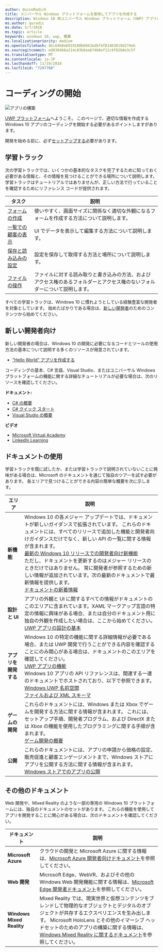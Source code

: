 ```yaml
---
author: QuinnRadich
title: ユニバーサル Windows プラットフォームを使用してアプリを作成する
description: Windows 10 用ユニバーサル Windows プラットフォーム (UWP) アプリの作成は、思っているよりも簡単です。
ms.author: quradic
ms.date: 5/7/2018
ms.topic: article
keywords: windows 10, uwp, 概要
ms.localizationpriority: medium
ms.openlocfilehash: 4bc64b0a6919180b6041bdbf4f81463019d274eb
ms.sourcegitcommit: ed0304b8a214c03b8aab74b8ef12c9f82b8e3c5f
ms.translationtype: MT
ms.contentlocale: ja-JP
ms.lasthandoff: 11/19/2018
ms.locfileid: "7297760"
---
```

# <a name="start-coding"></a>コーディングの開始

![アプリの構築](images/build-your-app.png)

[UWP プラットフォーム](universal-application-platform-guide.md)へようこそ。 このページで、適切な情報を作成する Windows 10 アプリのコーディングを開始する必要があるポイントしますがあります。

開発を始める前に、必ず[セットアップする](get-set-up.md)必要があります。

## <a name="learning-tracks"></a>学習トラック

次の学習トラックでは、いくつかの基本的なタスクを完了するために知っておく必要がある情報と、その情報を見つけることができる場所について説明します。 学習トラックはチュートリアルではありませんが、正しい方法で行っていることを確認するためにリファレンス コードが提供されます。

| タスク | 説明 |
| --- | --- |
| [フォームの作成](construct-form-learning-track.md) | 使いやすく、画面サイズに関係なく適切な外観になるフォームを作成する方法について説明します。 | 
| [一覧での顧客の表示](display-customers-in-list-learning-track.md) | UI でデータを表示して編集する方法について説明します。 | 
| [保存と読み込みの設定](settings-learning-track.md) | 設定を保存して取得する方法と場所について説明します。 |
| [ファイルの操作](fileio-learning-track.md) | ファイルに対する読み取りと書き込みの方法、およびアクセス権のあるフォルダーとアクセス権のないフォルダーについて説明します。 | 

すべての学習トラックは、Windows 10 に慣れようとしている経験豊富な開発者を対象としています。 始めたばかりである場合は、[新しい開発者](#For-new-developers)のためのコンテンツから始めてください。

## <a name="for-new-developers"></a>新しい開発者向け

新しい開発者の場合は、Windows 10 の開発に必要になるコードとツールの使用方法の基本について説明する多くのリソースが用意されています。 

* ["Hello World" アプリを作成する](your-first-app.md)

コーディングの基本、C# 言語、Visual Studio、またはユニバーサル Windows プラットフォームの機能に関する詳細なチュートリアルが必要な場合は、次のリソースを確認してください。

**ドキュメント:**

* [C# の概要](https://docs.microsoft.com/dotnet/csharp/getting-started/)
* [C# クイック スタート](https://docs.microsoft.com/dotnet/csharp/quick-starts/index)
* [Visual Studio の概要](https://docs.microsoft.com/visualstudio/ide/)

**ビデオ**

* [Microsoft Virtual Academy](https://mva.microsoft.com/training-topics/c-app-development#!level=Beginner&lang=1033)
* [LinkedIn Learning](https://www.linkedin.com/learning/learning-universal-windows-app-development/welcome)

## <a name="using-the-docs"></a>ドキュメントの使用

学習トラックを既に試したか、または学習トラックで説明されていないことに興味がある場合は、Microsoft のドキュメントを通じて独自のツアーを試す必要があります。 各エリアで見つけることができる内容の簡単な概要を次に示します。

| エリア | 説明 |
| --- | --- |
| **新機能** | Windows 10 の各メジャー アップデートでは、ドキュメントが新しいガイダンスで拡張されています。 これらのドキュメントには、すべてのリリースで追加した機能と開発者向けガイダンスだけでなく、新しい API の一覧に関する情報が含まれます。 </br>   [最新の Windows 10 リリースでの開発者向け新機能](../whats-new/windows-10-version-latest.md) </br> ただし、ドキュメントを更新するのはメジャー リリースのときだけではありません。 常に開発者が参照するための新しい情報が追加されています。次の最新のドキュメントで最新情報を提供します。 </br>   [ドキュメントの新着情報](../whats-new/windows-docs-latest.md) |
| **設計と UI** | アプリの外観と UI に関するすべての情報がドキュメントのこのエリアに含まれています。XAML マークアップ言語の特定の情報に興味がある場合、または自分のドキュメント用に独自の外観を作成したい場合は、ここから始めてください。 </br>   [UWP アプリの設計の基本](../design/basics/index.md) |
| **アプリを開発する** | Windows 10 の特定の機能に関する詳細情報が必要である場合、または UWP 開発で行うことができる内容を確認することにのみ関心がある場合は、ドキュメントのこのエリアを確認してください。 </br>   [UWP アプリの機能](../develop/index.md) </br> Windows 10 アプリの API リファレンスは、関連する一連のドキュメントでホストされており、以下で参照できます。 </br>   [Windows UWP 名前空間](https://docs.microsoft.com/en-us/uwp/api/) </br>   [ファイルおよび XML スキーマ](https://docs.microsoft.com/uwp/schemas/) |
| **ゲームの開発** | これらのドキュメントには、Windows または Xbox でゲームを開発する方法に関する情報が含まれます。 これには、セットアップ手順、開発者プログラム、および DirectX または Xbox の機能を使用したプログラミングに関する手順が含まれます。 </br>   [ゲーム開発の概要](../gaming/getting-started.md) |
| **公開** | これらのドキュメントには、アプリの申請から価格の設定、販売促進と顧客エンゲージメントまで、Windows ストアにアプリを公開する方法に関する情報が含まれます。 </br>   [Windows ストアでのアプリの公開](../publish/index.md) |

## <a name="other-docs"></a>その他のドキュメント

Web 開発や、Mixed Reality のような一部の専用の Windows 10 プラットフォームには、独自のドキュメントのセットがあります。 これらの機能を使用してアプリを開発することに関心がある場合は、次のドキュメントを確認してください。

| ドキュメント | 説明 |
| --- | --- |
| **Microsoft Azure** | クラウドの開発と Microsoft Azure に関する情報は、[Microsoft Azure 開発者向けドキュメント](https://docs.microsoft.com/azure/)を参照してください。 |
| **Web 開発** | Microsoft Edge、WebVR、およびその他の Windows Web 開発機能に関する情報は、[Microsoft Edge 開発者ドキュメント](https://docs.microsoft.com/microsoft-edge/)を参照してください。 |
| **Windows Mixed Reality** | Mixed Reality では、現実世界と仮想コンテンツをブレンドして物理的なオブジェクトとデジタルのオブジェクトが共存するエクスペリエンスを生み出します。 Microsoft HoloLens とその他のイマーシブ ヘッドセットのためのアプリの構築に関する情報は、[Windows Mixed Reality に関するドキュメント](https://docs.microsoft.com/en-us/windows/mixed-reality/)を参照してください。|
